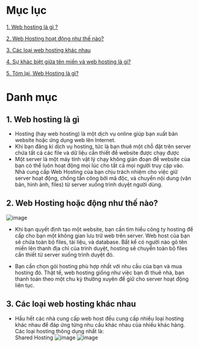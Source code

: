 # Mục lục 
[1. Web hosting là gì ?](#1)

[2. Web Hosting hoạt động như thế nào?](#2)

[3. Các loại web hosting khác nhau](#3)

[4. Sự khác biệt giữa tên miền và web hosting là gì?](#4)

[5. Tóm lại, Web Hosting là gì?](#5)

# Danh mục
<a name=1><a/>
## 1. Web hosting là gì
- Hosting (hay web hosting) là một dịch vụ online giúp bạn xuất bản website hoặc ứng dụng web lên Internet. 
- Khi bạn đăng kí dịch vụ hosting, tức là bạn thuê một chỗ đặt trên server chứa tất cả các file và dữ liệu cần thiết để website được chạy được
 - Một server là một máy tính vật lý chạy không gián đoạn để website của bạn có thể luôn hoạt động mọi lúc cho tất cả mọi người truy cập vào. Nhà cung cấp Web Hosting của bạn chịu trách nhiệm cho việc giữ server hoạt động, chống tấn công bởi mã độc, và chuyển nội dung (văn bản, hình ảnh, files) từ server xuống trình duyệt người dùng.
<a name=2><a/>
  ## 2. Web Hosting hoặc động như thế nào?
  
  ![image](https://user-images.githubusercontent.com/105496635/188545491-7b38ec82-f6b4-479d-a869-48d19b986e7b.png)

 - Khi bạn quyết định tạo một website, bạn cần tìm hiểu công ty hosting để cấp cho bạn một không gian lưu trữ web trên server. Web host của bạn sẽ chứa toàn bộ files, tài liệu, và database. Bất kể có người nào gõ tên miền lên thanh địa chỉ của trình duyệt, hosting sẽ chuyển toàn bộ files cần thiết từ server xuống trình duyệt đó.

- Bạn cần chọn gói hosting phù hợp nhất với nhu cầu của bạn và mua hosting đó. Thật tế, web hosting giống như việc bạn đi thuê nhà, bạn thanh toán theo một chu kỳ thường xuyên để giữ cho server hoạt động liên tục.
<a name=3><a/>
  
 ## 3. Các loại web hosting khác nhau
  
 - Hầu hết các nhà cung cấp web host đều cung cấp nhiều loại hosting khác nhau để đáp ứng từng nhu cầu khác nhau của nhiều khác hàng. Các loại hosting thông dụng nhất là:  
 Shared Hosting 
  ![image](https://user-images.githubusercontent.com/105496635/188546188-bf50281b-9c89-44de-a3ee-474c701e3d74.png)
![image](https://user-images.githubusercontent.com/105496635/188546193-e80ab806-4bce-4b6d-927e-8b2cf4200957.png)

  
<a name=4><a/>
<a name=5><a/>
















